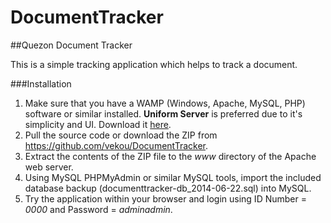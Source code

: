 DocumentTracker
===============

##Quezon Document Tracker

This is a simple tracking application which helps to track a document.

###Installation

1. Make sure that you have a WAMP (Windows, Apache, MySQL, PHP) software or similar installed. **Uniform Server** is preferred due to it's simplicity and UI. Download it [here](http://www.uniformserver.com/).
2. Pull the source code or download the ZIP from https://github.com/vekou/DocumentTracker.
3. Extract the contents of the ZIP file to the *www* directory of the Apache web server.
4. Using MySQL PHPMyAdmin or similar MySQL tools, import the included database backup (documenttracker-db_2014-06-22.sql) into MySQL.
5. Try the application within your browser and login using ID Number = *0000* and Password = *adminadmin*.

